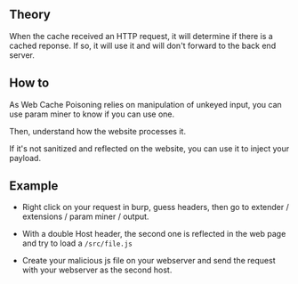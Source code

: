 ## Theory 

When the cache received an HTTP request, it will determine if there is a cached reponse. If so, it will use it and will don't forward to the back end server.

## How to

As Web Cache Poisoning relies on manipulation of unkeyed input, you can use param miner to know if you can use one. 

Then, understand how the website processes it.

If it's not sanitized and reflected on the website, you can use it to inject your payload.

## Example

- Right click on your request in burp, guess headers, then go to extender / extensions / param miner / output.

- With a double Host header, the second one is reflected in the web page and try to load a `/src/file.js`

- Create your malicious js file on your webserver and send the request with your webserver as the second host.